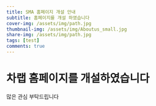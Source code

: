 ```yaml
---
title: SMA 홈페이지 개설 안내
subtitle: 홈페이지를 개설 하였습니다
cover-img: /assets/img/path.jpg
thumbnail-img: /assets/img/Aboutus_small.jpg
share-img: /assets/img/path.jpg
tags: [test]
comments: true
---
```


# 차랩 홈페이지를 개설하였습니다

많은 관심 부탁드립니다
